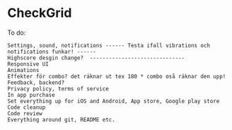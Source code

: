 # CheckGrid

To do:

    Settings, sound, notifications ------ Testa ifall vibrations och notifications funkar! ------
    Highscore desgin change?  ------------------------------
    Responsive UI
    Animations
    Effekter för combo? det räknar ut tex 180 * combo oså räknar den upp!
    Feedback, backend? 
    Privacy policy, terms of service
    In app purchase
    Set everything up for iOS and Android, App store, Google play store
    Code cleanup
    Code review
    Everything around git, README etc.

